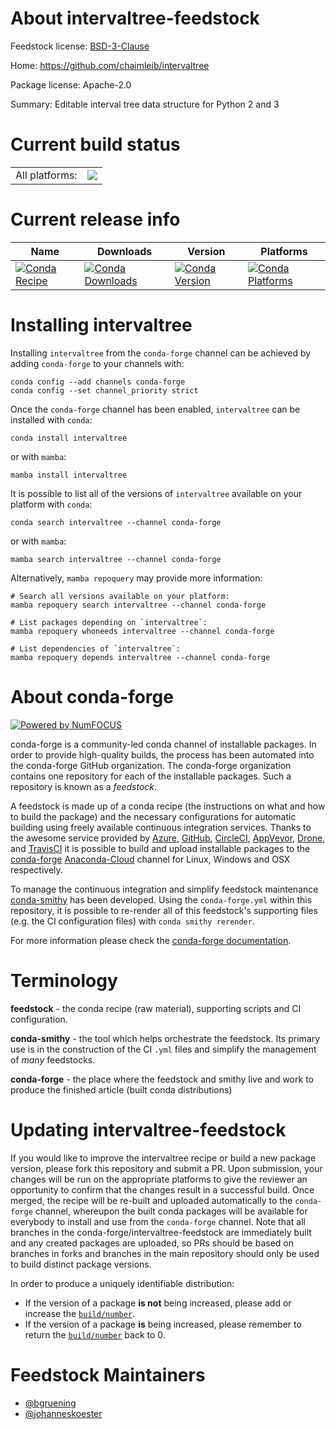 About intervaltree-feedstock
============================

Feedstock license: [BSD-3-Clause](https://github.com/conda-forge/intervaltree-feedstock/blob/main/LICENSE.txt)

Home: https://github.com/chaimleib/intervaltree

Package license: Apache-2.0

Summary: Editable interval tree data structure for Python 2 and 3

Current build status
====================


<table><tr><td>All platforms:</td>
    <td>
      <a href="https://dev.azure.com/conda-forge/feedstock-builds/_build/latest?definitionId=4757&branchName=main">
        <img src="https://dev.azure.com/conda-forge/feedstock-builds/_apis/build/status/intervaltree-feedstock?branchName=main">
      </a>
    </td>
  </tr>
</table>

Current release info
====================

| Name | Downloads | Version | Platforms |
| --- | --- | --- | --- |
| [![Conda Recipe](https://img.shields.io/badge/recipe-intervaltree-green.svg)](https://anaconda.org/conda-forge/intervaltree) | [![Conda Downloads](https://img.shields.io/conda/dn/conda-forge/intervaltree.svg)](https://anaconda.org/conda-forge/intervaltree) | [![Conda Version](https://img.shields.io/conda/vn/conda-forge/intervaltree.svg)](https://anaconda.org/conda-forge/intervaltree) | [![Conda Platforms](https://img.shields.io/conda/pn/conda-forge/intervaltree.svg)](https://anaconda.org/conda-forge/intervaltree) |

Installing intervaltree
=======================

Installing `intervaltree` from the `conda-forge` channel can be achieved by adding `conda-forge` to your channels with:

```
conda config --add channels conda-forge
conda config --set channel_priority strict
```

Once the `conda-forge` channel has been enabled, `intervaltree` can be installed with `conda`:

```
conda install intervaltree
```

or with `mamba`:

```
mamba install intervaltree
```

It is possible to list all of the versions of `intervaltree` available on your platform with `conda`:

```
conda search intervaltree --channel conda-forge
```

or with `mamba`:

```
mamba search intervaltree --channel conda-forge
```

Alternatively, `mamba repoquery` may provide more information:

```
# Search all versions available on your platform:
mamba repoquery search intervaltree --channel conda-forge

# List packages depending on `intervaltree`:
mamba repoquery whoneeds intervaltree --channel conda-forge

# List dependencies of `intervaltree`:
mamba repoquery depends intervaltree --channel conda-forge
```


About conda-forge
=================

[![Powered by
NumFOCUS](https://img.shields.io/badge/powered%20by-NumFOCUS-orange.svg?style=flat&colorA=E1523D&colorB=007D8A)](https://numfocus.org)

conda-forge is a community-led conda channel of installable packages.
In order to provide high-quality builds, the process has been automated into the
conda-forge GitHub organization. The conda-forge organization contains one repository
for each of the installable packages. Such a repository is known as a *feedstock*.

A feedstock is made up of a conda recipe (the instructions on what and how to build
the package) and the necessary configurations for automatic building using freely
available continuous integration services. Thanks to the awesome service provided by
[Azure](https://azure.microsoft.com/en-us/services/devops/), [GitHub](https://github.com/),
[CircleCI](https://circleci.com/), [AppVeyor](https://www.appveyor.com/),
[Drone](https://cloud.drone.io/welcome), and [TravisCI](https://travis-ci.com/)
it is possible to build and upload installable packages to the
[conda-forge](https://anaconda.org/conda-forge) [Anaconda-Cloud](https://anaconda.org/)
channel for Linux, Windows and OSX respectively.

To manage the continuous integration and simplify feedstock maintenance
[conda-smithy](https://github.com/conda-forge/conda-smithy) has been developed.
Using the ``conda-forge.yml`` within this repository, it is possible to re-render all of
this feedstock's supporting files (e.g. the CI configuration files) with ``conda smithy rerender``.

For more information please check the [conda-forge documentation](https://conda-forge.org/docs/).

Terminology
===========

**feedstock** - the conda recipe (raw material), supporting scripts and CI configuration.

**conda-smithy** - the tool which helps orchestrate the feedstock.
                   Its primary use is in the construction of the CI ``.yml`` files
                   and simplify the management of *many* feedstocks.

**conda-forge** - the place where the feedstock and smithy live and work to
                  produce the finished article (built conda distributions)


Updating intervaltree-feedstock
===============================

If you would like to improve the intervaltree recipe or build a new
package version, please fork this repository and submit a PR. Upon submission,
your changes will be run on the appropriate platforms to give the reviewer an
opportunity to confirm that the changes result in a successful build. Once
merged, the recipe will be re-built and uploaded automatically to the
`conda-forge` channel, whereupon the built conda packages will be available for
everybody to install and use from the `conda-forge` channel.
Note that all branches in the conda-forge/intervaltree-feedstock are
immediately built and any created packages are uploaded, so PRs should be based
on branches in forks and branches in the main repository should only be used to
build distinct package versions.

In order to produce a uniquely identifiable distribution:
 * If the version of a package **is not** being increased, please add or increase
   the [``build/number``](https://docs.conda.io/projects/conda-build/en/latest/resources/define-metadata.html#build-number-and-string).
 * If the version of a package **is** being increased, please remember to return
   the [``build/number``](https://docs.conda.io/projects/conda-build/en/latest/resources/define-metadata.html#build-number-and-string)
   back to 0.

Feedstock Maintainers
=====================

* [@bgruening](https://github.com/bgruening/)
* [@johanneskoester](https://github.com/johanneskoester/)

